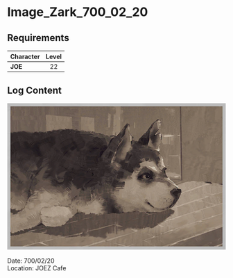# Image_Zark_700_02_20
## Requirements
|Character|Level|
|---------|:---:|
|**JOE**  | 22  |

## Log Content
![jos2701.png](./attachments/jos2701.png)

Date: 700/02/20<br>
Location: JOEZ Cafe